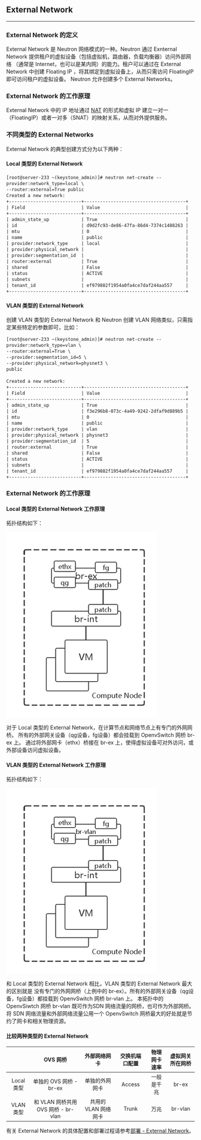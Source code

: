 ## External Network

---

### External Network 的定义
 
 External Network 是 Neutron 网络模式的一种。Neutron 通过 Exnternal Network
提供租户的虚拟设备（包括虚拟机，路由器，负载均衡器）访问外部网络
（通常是 Internet，也可以是某内网）的能力。租户可以通过在 External Network 中创建
Floating IP ，将其绑定到虚拟设备上，从而只需访问 FloatingIP 即可访问租户的虚拟设备。
Neutron 允许创建多个 External Networks。


### External Network 的工作原理

 External Network 中的 IP 地址通过 [NAT](https://en.wikipedia.org/wiki/Network_address_translation)
的形式和虚拟 IP 建立一对一（FloatingIP）或者一对多（SNAT）的映射关系，从而对外提供服务。

### 不同类型的 External Networks

 External Network 的典型创建方式分为以下两种：

#### Local 类型的 External Network

```
[root@server-233 ~(keystone_admin)]# neutron net-create --provider:network_type=local \
--router:external=True public
Created a new network:
+---------------------------+--------------------------------------+
| Field                     | Value                                |
+---------------------------+--------------------------------------+
| admin_state_up            | True                                 |
| id                        | d9d2fc93-de86-47fa-86d4-7374c1488263 |
| mtu                       | 0                                    |
| name                      | public                               |
| provider:network_type     | local                                |
| provider:physical_network |                                      |
| provider:segmentation_id  |                                      |
| router:external           | True                                 |
| shared                    | False                                |
| status                    | ACTIVE                               |
| subnets                   |                                      |
| tenant_id                 | ef979882f1954a0fa4ce7daf244aa557     |
+---------------------------+--------------------------------------+
```

#### VLAN 类型的 External Network
 创建 VLAN 类型的 External Network 和 Neutron 创建 VLAN 网络类似，只需指定某些特定的参数即可，比如：

```
[root@server-233 ~(keystone_admin)]# neutron net-create --provider:network_type=vlan \
--router:external=True \
--provider:segmentation_id=5 \
--provider:physical_network=physnet3 \
public

Created a new network:
+---------------------------+--------------------------------------+
| Field                     | Value                                |
+---------------------------+--------------------------------------+
| admin_state_up            | True                                 |
| id                        | f3e296b8-073c-4a49-9242-2dfaf9d889b5 |
| mtu                       | 0                                    |
| name                      | public                               |
| provider:network_type     | vlan                                 |
| provider:physical_network | physnet3                             |
| provider:segmentation_id  | 5                                    |
| router:external           | True                                 |
| shared                    | False                                |
| status                    | ACTIVE                               |
| subnets                   |                                      |
| tenant_id                 | ef979882f1954a0fa4ce7daf244aa557     |
+---------------------------+--------------------------------------+
```

### External Network 的工作原理

#### Local 类型的 External Network 工作原理

拓扑结构如下：

 ![local_external_network][1]

对于 Local 类型的 External Network，在计算节点和网络节点上有专门的外网网桥。
所有的外部网关设备（qg设备，fg设备）都会挂载到 OpenvSwitch 网桥 br-ex 上。
通过将外部网卡（ethx）桥接在 br-ex 上，使得虚拟设备可对外访问，或外部设备访问虚拟设备。


#### VLAN 类型的 External Network 工作原理

拓扑结构如下：

 ![vlan_external_network][2]

和 Local 类型的 External Network 相比，VLAN 类型的 External Network 最大的区别就是
没有专门的外网网桥（上例中的 br-ex）。所有的外部网关设备（qg设备，fg设备）都挂载到 OpenvSwitch 网桥 br-vlan 上。
本拓扑中的 OpenvSiwtch 网桥 br-vlan 既可作为SDN 网络流量的网桥，也可作为外部网桥。
将 SDN 网络流量和外部网络流量公用一个 OpenvSwitch
网桥最大的好处就是节约了网卡和相关物理资源。


#### 比较两种类型的 External Network

|| OVS 网桥 |外部网络网卡| 交换机端口配置 |物理网卡速率|虚拟网关所在网桥|
|:-:|:-:|:-:|:-:|:-:|:-:|
|Local 类型|单独的 OVS 网桥 - br-ex|单独的外网网卡|Access|一般是千兆|br-ex|
|VLAN 类型|和 VLAN 网桥共用 OVS 网桥 - br-vlan|共用的 VLAN 网络网卡|Trunk|万兆|br-vlan|


 有关 External Network 的具体配置和部署过程请参考[部署 - External Network](../deployment/external_network.md)。

[1]: ../../images/architecture/local_external_network.png
[2]: ../../images/architecture/vlan_external_network.png
